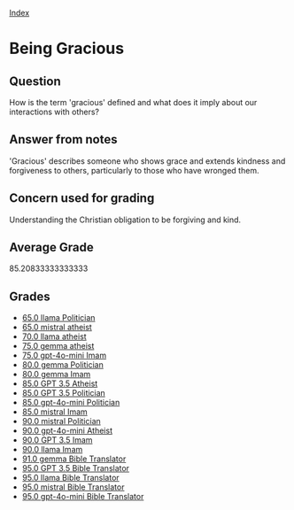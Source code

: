 
[Index](../../index.md)
# Being Gracious
## Question
How is the term 'gracious' defined and what does it imply about our interactions with others?

## Answer from notes
'Gracious' describes someone who shows grace and extends kindness and forgiveness to others, particularly to those who have wronged them.

## Concern used for grading
Understanding the Christian obligation to be forgiving and kind.

## Average Grade
85.20833333333333

## Grades
 * [65.0 llama Politician](../answers/llama_Politician/Being_Gracious.md)
 * [65.0 mistral atheist](../answers/mistral_atheist/Being_Gracious.md)
 * [70.0 llama atheist](../answers/llama_atheist/Being_Gracious.md)
 * [75.0 gemma atheist](../answers/gemma_atheist/Being_Gracious.md)
 * [75.0 gpt-4o-mini Imam](../answers/gpt-4o-mini_Imam/Being_Gracious.md)
 * [80.0 gemma Politician](../answers/gemma_Politician/Being_Gracious.md)
 * [80.0 gemma Imam](../answers/gemma_Imam/Being_Gracious.md)
 * [85.0 GPT 3.5 Atheist](../answers/GPT_3.5_Atheist/Being_Gracious.md)
 * [85.0 GPT 3.5 Politician](../answers/GPT_3.5_Politician/Being_Gracious.md)
 * [85.0 gpt-4o-mini Politician](../answers/gpt-4o-mini_Politician/Being_Gracious.md)
 * [85.0 mistral Imam](../answers/mistral_Imam/Being_Gracious.md)
 * [90.0 mistral Politician](../answers/mistral_Politician/Being_Gracious.md)
 * [90.0 gpt-4o-mini Atheist](../answers/gpt-4o-mini_Atheist/Being_Gracious.md)
 * [90.0 GPT 3.5 Imam](../answers/GPT_3.5_Imam/Being_Gracious.md)
 * [90.0 llama Imam](../answers/llama_Imam/Being_Gracious.md)
 * [91.0 gemma Bible Translator](../answers/gemma_Bible_Translator/Being_Gracious.md)
 * [95.0 GPT 3.5 Bible Translator](../answers/GPT_3.5_Bible_Translator/Being_Gracious.md)
 * [95.0 llama Bible Translator](../answers/llama_Bible_Translator/Being_Gracious.md)
 * [95.0 mistral Bible Translator](../answers/mistral_Bible_Translator/Being_Gracious.md)
 * [95.0 gpt-4o-mini Bible Translator](../answers/gpt-4o-mini_Bible_Translator/Being_Gracious.md)
